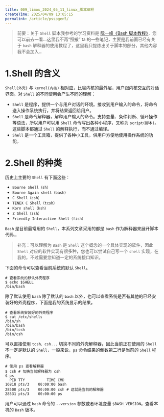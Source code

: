 ```yaml
---
title: 009_limou_2024_05_11_linux_脚本编程
createTime: 2025/04/09 13:05:15
permalink: /article/psspgen5/
---
```

>   前要：关于 `Shell` 脚本我参考的学习资料是 [阮一峰《Bash 脚本教程》](https://wangdoc.com/bash/intro)，您可以前去一看...这里我不再“照搬” ta 的一些笔记，主要是我前面已经有关于 `bash` 解释器的使用教程了，这里我只提炼出关于脚本的部分，其他内容我不会加入...

# 1.Shell 的含义

`Shell(外壳)` 与 `kernel(内核)` 相对应，比喻内核的最外层，用户跟内核交互的对话界面。对 `Shell` 的不同使用会产生不同的理解：

-   `Shell` 是程序，提供一个与用户对话的环境。接收到用户输入的命令，将命令送入操作系统执行，并将结果返回给用户。
-   `Shell` 是命令解释器，解释用户输入的命令。支持变量、条件判断、循环操作等语法，所以用户可以用 `Shell` 命令写出各种小程序，又称为 `script(脚本)`。这些脚本都通过 `Shell` 的解释执行，而不通过编译。
-   `Shell` 是一个工具箱，提供了各种小工具，供用户方便地使用操作系统的功能。

# 2.Shell 的种类

历史上主要的 `Shell` 有下面这些：

*   `Bourne Shell（sh）`
*   `Bourne Again shell（bash）`
*   `C Shell（csh）`
*   `TENEX C Shell（tcsh）`
*   `Korn shell（ksh）`
*   `Z Shell（zsh）`
*   `Friendly Interactive Shell（fish）`

`Bash` 是目前最常用的 `Shell`，本系列文章采用的都是 `bash` 作为解释器来展开脚本代码...

>   补充：可以理解为 `Bash` 是 `Shell` 这个概念的一个具体实现的软件，因此 `Shell` 对应的软件实现有很多种，您也可以尝试自己写一个 `shell` 实现，在我的，不过需要您知道一定的系统接口知识。

下面的命令可以查看当前系统的默认 `Shell`。

```shell
# 查看系统的默认外壳程序
$ echo $SHELL
/bin/bash
```

除了默认使用 `bash` 除了默认的 `bash` 以外，也可以查看系统是否有其他的已经安装好的外壳程序，下面是我的系统显示的结果。

```shell
# 查看系统安装好的外壳程序
$ cat /etc/shells
/bin/sh
/bin/bash
/bin/tcsh
/bin/csh
```

可以直接使用 `tcsh、csh...` 切换不同的外壳解释器，因此当前正在使用的 `Shell` 不一定是默认的 `Shell`，一般来说，`ps` 命令结果的倒数第二行是当前的 `Shell` 程序。

```shell
# 使用 ps 查看解释器
$ csh # 切换当前解释器为 csh
$ ps
  PID TTY          TIME CMD
16818 pts/3    00:00:00 bash
28500 pts/3    00:00:00 csh # 这就是当前的解释器
28531 pts/3    00:00:00 ps
```

用户可以通过 `bash` 命令的 `--version` 参数或者环境变量 `$BASH_VERSION`，查看本机的 `Bash` 版本。